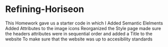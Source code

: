 # Refining-Horiseon
This Homework gave us a starter code in which I
Added Semantic Elelments
Added Attributes to the image icons
Reorganized the Style page
made sure the headers attributes were in sequential order
and added a Title to the website
To make sure that the website was up to accesibility standards